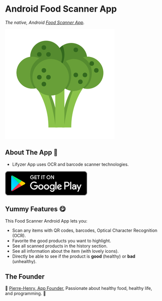 # Android Food Scanner App

*The native, Android [Food Scanner App](https://play.google.com/store/apps/details?id=com.lifyzer).*

![Healthy Food, Healthy Tomato](extras/assets/broccoli-healthy-food.svg)

## About The App 🤔

* Lifyzer App uses OCR and barcode scanner technologies.

[![Get Lifyzer, Healthy Food on Google Play](extras/assets/googleplay-badge.svg)](https://play.google.com/store/apps/details?id=com.lifyzer "Get It on Google Play")


## Yummy Features 😋

This Food Scanner Android App lets you:

- Scan any items with QR codes, barcodes, Optical Character Recognition (OCR).
- Favorite the good products you want to highlight.
- See all scanned products in the history section.
- See all information about the item (with lovely icons).
- Directly be able to see if the product is **good** (healthy) or **bad** (unhealthy).


## The Founder

🍓 [Pierre-Henry, App Founder](http://pierrehenry.be), Passionate about healthy food, healthy life, and programming.  🍍


## 

